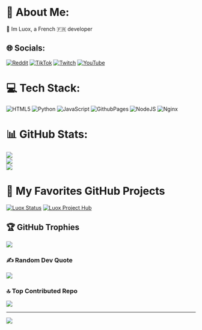 # 💫 About Me:
👋 Im Luox, a French 🇫🇷 developer


## 🌐 Socials:
[![Reddit](https://img.shields.io/badge/Reddit-%23FF4500.svg?logo=Reddit&logoColor=white)](https://reddit.com/user/luox_) [![TikTok](https://img.shields.io/badge/TikTok-%23000000.svg?logo=TikTok&logoColor=white)](https://tiktok.com/@luoxfr) [![Twitch](https://img.shields.io/badge/Twitch-%239146FF.svg?logo=Twitch&logoColor=white)](https://twitch.tv/ttvLuox) [![YouTube](https://img.shields.io/badge/YouTube-%23FF0000.svg?logo=YouTube&logoColor=white)](https://youtube.com/@Luox_) 

# 💻 Tech Stack:
![HTML5](https://img.shields.io/badge/html5-%23E34F26.svg?style=for-the-badge&logo=html5&logoColor=white) ![Python](https://img.shields.io/badge/python-3670A0?style=for-the-badge&logo=python&logoColor=ffdd54) ![JavaScript](https://img.shields.io/badge/javascript-%23323330.svg?style=for-the-badge&logo=javascript&logoColor=%23F7DF1E) ![GithubPages](https://img.shields.io/badge/github%20pages-121013?style=for-the-badge&logo=github&logoColor=white) ![NodeJS](https://img.shields.io/badge/node.js-6DA55F?style=for-the-badge&logo=node.js&logoColor=white) ![Nginx](https://img.shields.io/badge/nginx-%23009639.svg?style=for-the-badge&logo=nginx&logoColor=white)
# 📊 GitHub Stats:
![](https://github-readme-stats.vercel.app/api?username=luoxthedev&theme=dark&hide_border=false&include_all_commits=true&count_private=false)<br/>
![](https://github-readme-streak-stats.herokuapp.com/?user=luoxthedev&theme=dark&hide_border=false)<br/>
![](https://github-readme-stats.vercel.app/api/top-langs/?username=luoxthedev&theme=dark&hide_border=false&include_all_commits=true&count_private=false&layout=compact)

# 🤩 My Favorites GitHub Projects
[![Luox Status](https://github-readme-stats.vercel.app/api/pin/?username=luoxthedev&repo=status)](https://github.com/luoxthedev/status)
[![Luox Project Hub](https://github-readme-stats.vercel.app/api/pin/?username=luoxthedev&repo=luoxthedev.github.io)](https://github.com/luoxthedev/luoxthedev.github.io)

## 🏆 GitHub Trophies
![](https://github-profile-trophy.vercel.app/?username=luoxthedev&theme=radical&no-frame=false&no-bg=false&margin-w=4)

### ✍️ Random Dev Quote
![](https://quotes-github-readme.vercel.app/api?type=horizontal&theme=radical)

### 🔝 Top Contributed Repo
![](https://github-contributor-stats.vercel.app/api?username=luoxthedev&limit=5&theme=dracula&combine_all_yearly_contributions=true)

---
![](https://komarev.com/ghpvc/?username=luoxthedev&style=for-the-badge)
